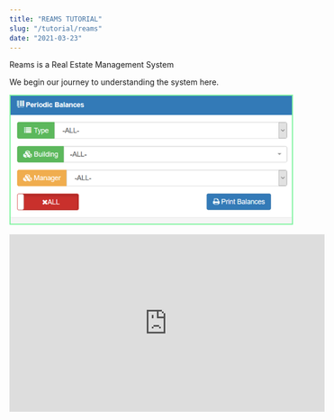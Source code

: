 ```yaml
---
title: "REAMS TUTORIAL"
slug: "/tutorial/reams"
date: "2021-03-23"
---
```


Reams is a Real Estate Management System

We begin our journey to understanding the system here.

![Tenant List ](../images/periodic.png)

<iframe width="560" height="315" src="https://www.youtube.com/embed/4n0xNbfJLR8" frameborder="0" allowfullscreen></iframe>